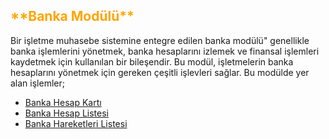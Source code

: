 <h2>
<span style="color:orange;">
**Banka Modülü**
</span>
</h2>

Bir işletme muhasebe sistemine entegre edilen banka modülü" genellikle banka işlemlerini yönetmek,
banka hesaplarını izlemek ve finansal işlemleri kaydetmek için kullanılan bir bileşendir.
Bu modül, işletmelerin banka hesaplarını yönetmek için gereken çeşitli işlevleri sağlar. 
Bu modülde yer alan işlemler;

- [Banka Hesap Kartı](/Banka/BankaHesapKarti.md "Banka Hesap Kartı")
- [Banka Hesap Listesi](/Banka/BankaHesapListesi.md "Banka Hesap Listesi")
- [Banka Hareketleri Listesi](/Banka/BankaHareketleriListesi.md "Banka Hareketleri Listesi")
